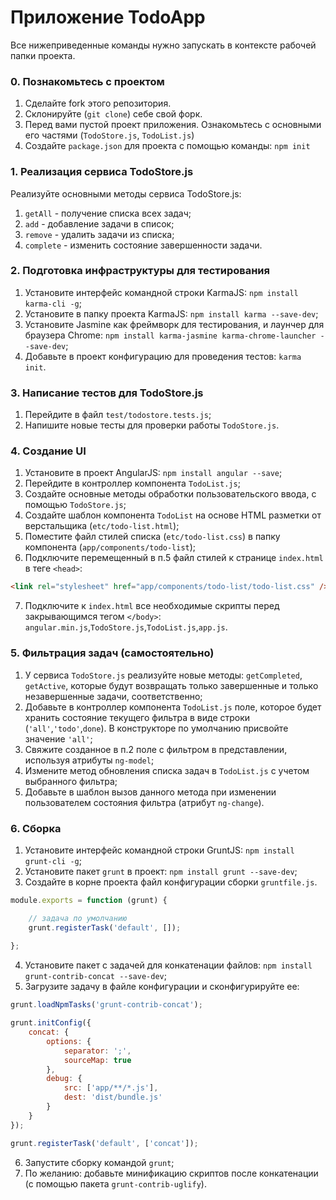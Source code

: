 # Приложение TodoApp

Все нижеприведенные команды нужно запускать в контексте рабочей папки проекта.

### 0. Познакомьтесь с проектом

1. Сделайте fork этого репозитория.
2. Склонируйте (`git clone`) себе свой форк.
3. Перед вами пустой проект приложения. Ознакомьтесь с основными его частями (`TodoStore.js`, `TodoList.js`)
4. Создайте `package.json` для проекта с помощью команды: `npm init`

### 1. Реализация сервиса TodoStore.js

Реализуйте основными методы сервиса TodoStore.js: 

1. `getAll` - получение списка всех задач;
2. `add` - добавление задачи в список;
3. `remove` - удалить задачи из списка;
4. `complete` - изменить состояние завершенности задачи.

### 2. Подготовка инфраструктуры для тестирования

1. Установите интерфейс командной строки KarmaJS: `npm install karma-cli -g`;
2. Установите в папку проекта KarmaJS: `npm install karma --save-dev`;
3. Установите Jasmine как фреймворк для тестирования, и лаунчер для браузера Chrome: `npm install karma-jasmine karma-chrome-launcher --save-dev`;
4. Добавьте в проект конфигурацию для проведения тестов: `karma init`.

### 3. Написание тестов для TodoStore.js

1. Перейдите в файл `test/todostore.tests.js`;
2. Напишите новые тесты для проверки работы `TodoStore.js`.

### 4. Создание UI

1. Установите в проект AngularJS: `npm install angular --save`;
2. Перейдите в контроллер компонента `TodoList.js`;
3. Создайте основные методы обработки пользовательского ввода, с помощью `TodoStore.js`;
4. Создайте шаблон компонента `TodoList` на основе HTML разметки от верстальщика (`etc/todo-list.html`);
5. Поместите файл стилей списка (`etc/todo-list.css`) в папку компонента (`app/components/todo-list`);
6. Подключите перемещенный в п.5 файл стилей к странице `index.html` в теге `<head>`:

``` html
<link rel="stylesheet" href="app/components/todo-list/todo-list.css" />
```
7. Подключите к `index.html` все необходимые скрипты перед закрывающимся тегом `</body>`: `angular.min.js`,`TodoStore.js`,`TodoList.js`,`app.js`.

### 5. Фильтрация задач (самостоятельно)
 
1. У сервиса `TodoStore.js` реализуйте новые методы: `getCompleted`, `getActive`, которые будут возвращать только завершенные и только незавершенные задачи, соответственно;
2. Добавьте в контроллер компонента `TodoList.js` поле, которое будет хранить состояние текущего фильтра в виде строки (`'all'`,`'todo'`,`done`). В конструкторе по умолчанию присвойте значение `'all'`;
3. Свяжите созданное в п.2 поле с фильтром в представлении, используя атрибуты `ng-model`;
4. Измените метод обновления списка задач в `TodoList.js` с учетом выбранного фильтра;
5. Добавьте в шаблон вызов данного метода при изменении пользователем состояния фильтра (атрибут `ng-change`).

### 6. Сборка

1. Установите интерфейс командной строки GruntJS: `npm install grunt-cli -g`;
2. Установите пакет `grunt` в проект: `npm install grunt --save-dev`;
3. Создайте в корне проекта файл конфигурации сборки `gruntfile.js`.

``` javascript
module.exports = function (grunt) {

    // задача по умолчанию
    grunt.registerTask('default', []);
    
};
```

4. Установите пакет с задачей для конкатенации файлов: `npm install grunt-contrib-concat --save-dev`;
5. Загрузите задачу в файле конфигурации и сконфигурируйте ее:

``` javascript
grunt.loadNpmTasks('grunt-contrib-concat');

grunt.initConfig({
    concat: {
        options: {
            separator: ';',
            sourceMap: true
        },
        debug: {
            src: ['app/**/*.js'],
            dest: 'dist/bundle.js'
        }
    }
});

grunt.registerTask('default', ['concat']);
```

6. Запустите сборку командой `grunt`;
7. По желанию: добавьте минификацию скриптов после конкатенации (с помощью пакета `grunt-contrib-uglify`).
